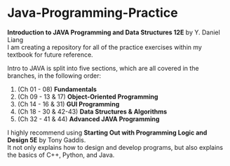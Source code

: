 # Java-Programming-Practice
**Introduction to JAVA Programming and Data Structures 12E** by Y. Daniel Liang  
I am creating a repository for all of the practice exercises within my textbook for future reference.  
  
Intro to JAVA is split into five sections, which are all covered in the branches, in the following order:
1. (Ch 01 - 08) **Fundamentals**  
2. (Ch 09 - 13 & 17) **Object-Oriented Programming**  
3. (Ch 14 - 16 & 31) **GUI Programming**  
4. (Ch 18 - 30 & 42-43) **Data Structures & Algorithms**  
5. (Ch 32 - 41 & 44) **Advanced JAVA Programming**

I highly recommend using **Starting Out with Programming Logic and Design 5E** by Tony Gaddis.  
It not only explains how to design and develop programs, but also explains the basics of C++, Python, and Java.
